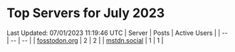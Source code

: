 # Top Servers for July 2023
Last Updated: 07/01/2023 11:19:46 UTC
| Server | Posts | Active Users |
| -- | -- | -- |
| [fosstodon.org](https://fosstodon.org/tags/PowerShell) | 2 | 2 |
| [mstdn.social](https://mstdn.social/tags/PowerShell) | 1 | 1 |
